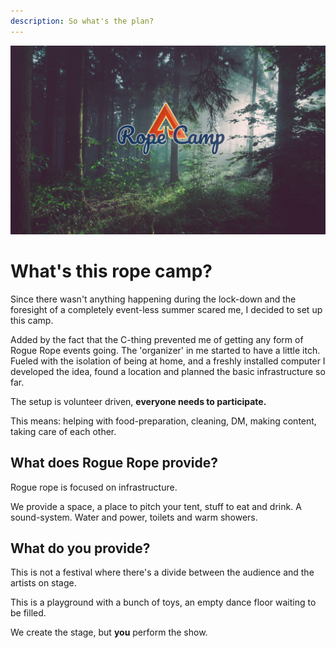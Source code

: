 ```yaml
---
description: So what's the plan?
---
```

![](.gitbook/assets/splash.png)

# What's this rope camp?

Since there wasn't anything happening during the lock-down and the foresight of a completely event-less summer scared me, I decided to set up this camp.

Added by the fact that the C-thing prevented me of getting any form of Rogue Rope events going. The 'organizer' in me started to have a little itch. Fueled with the isolation of being at home, and a freshly installed computer I developed the idea, found a location and planned the basic infrastructure so far.

The setup is volunteer driven, **everyone needs to participate.** 

This means: helping with food-preparation, cleaning, DM, making content, taking care of each other.

## What does Rogue Rope provide?

Rogue rope is focused on infrastructure. 

We provide a space, a place to pitch your tent, stuff to eat and drink. A sound-system. Water and power, toilets and warm showers.

## What do you provide? 
This is not a festival where there's a divide between the audience and the artists on stage. 

This is a playground with a bunch of toys, an empty dance floor waiting to be filled.

We create the stage, but **you** perform the show.
